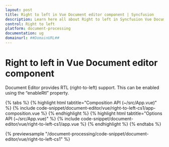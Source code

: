 ```yaml
---
layout: post
title: Right to left in Vue Document editor component | Syncfusion
description: Learn here all about Right to left in Syncfusion Vue Document editor component of Syncfusion Essential JS 2 and more.
control: Right to left 
platform: document-processing
documentation: ug
domainurl: ##DomainURL##
---
```


# Right to left in Vue Document editor component

Document Editor provides RTL (right-to-left) support. This can be enabled using the “enableRtl” property.

{% tabs %}
{% highlight html tabtitle="Composition API (~/src/App.vue)" %}
{% include code-snippet/document-editor/vue/right-to-left-cs1/app-composition.vue %}
{% endhighlight %}
{% highlight html tabtitle="Options API (~/src/App.vue)" %}
{% include code-snippet/document-editor/vue/right-to-left-cs1/app.vue %}
{% endhighlight %}
{% endtabs %}
        
{% previewsample "/document-processing/code-snippet/document-editor/vue/right-to-left-cs1" %}